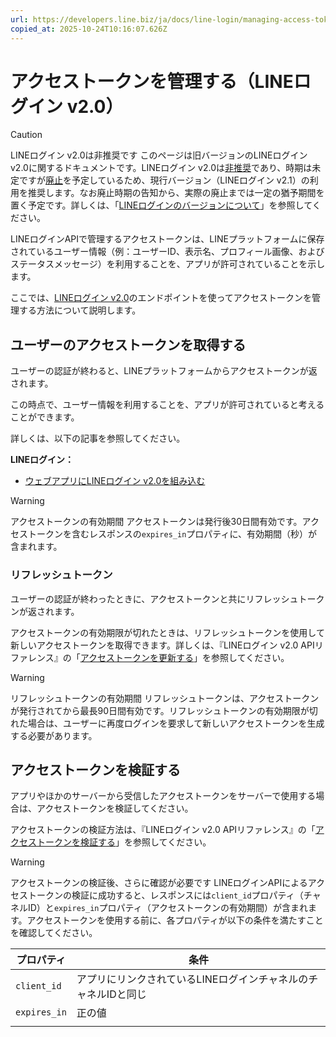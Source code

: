 ```yaml
---
url: https://developers.line.biz/ja/docs/line-login/managing-access-tokens-v2/
copied_at: 2025-10-24T10:16:07.626Z
---
```

# アクセストークンを管理する（LINEログイン v2.0）

> [!CAUTION]
> LINEログイン v2.0は非推奨です
> このページは旧バージョンのLINEログイン v2.0に関するドキュメントです。LINEログイン v2.0は[非推奨](https://developers.line.biz/ja/glossary/#deprecated)であり、時期は未定ですが[廃止](https://developers.line.biz/ja/glossary/#end-of-life)を予定しているため、現行バージョン（LINEログイン v2.1）の利用を推奨します。なお廃止時期の告知から、実際の廃止までは一定の猶予期間を置く予定です。詳しくは、「[LINEログインのバージョンについて](https://developers.line.biz/ja/docs/line-login/overview/#versions)」を参照してください。

LINEログインAPIで管理するアクセストークンは、LINEプラットフォームに保存されているユーザー情報（例：ユーザーID、表示名、プロフィール画像、およびステータスメッセージ）を利用することを、アプリが許可されていることを示します。

ここでは、[LINEログイン v2.0](https://developers.line.biz/ja/docs/line-login/overview/#versions)のエンドポイントを使ってアクセストークンを管理する方法について説明します。

## ユーザーのアクセストークンを取得する

ユーザーの認証が終わると、LINEプラットフォームからアクセストークンが返されます。

この時点で、ユーザー情報を利用することを、アプリが許可されていると考えることができます。

詳しくは、以下の記事を参照してください。

**LINEログイン：**

*   [ウェブアプリにLINEログイン v2.0を組み込む](https://developers.line.biz/ja/docs/line-login/integrate-line-login-v2/)

> [!WARNING]
> アクセストークンの有効期間
> アクセストークンは発行後30日間有効です。アクセストークンを含むレスポンスの`expires_in`プロパティに、有効期間（秒）が含まれます。

### リフレッシュトークン

ユーザーの認証が終わったときに、アクセストークンと共にリフレッシュトークンが返されます。

アクセストークンの有効期限が切れたときは、リフレッシュトークンを使用して新しいアクセストークンを取​得できます。詳しくは、『LINEログイン v2.0 APIリファレンス』の「[アクセストークンを更新する](https://developers.line.biz/ja/reference/line-login-v2/#refresh-access-token)」を参照してください。

> [!WARNING]
> リフレッシュトークンの有効期間
> リフレッシュトークンは、アクセストークンが発行されてから最長90日間有効です。リフレッシュトークンの有効期限が切れた場合は、ユーザーに再度ログインを要求して新しいアクセストークンを生成する必要があります。

## アクセストークンを検証する

アプリやほかのサーバーから受信したアクセストークンをサーバーで使用する場合は、アクセストークンを検証してください。

アクセストークンの検証方法は、『LINEログイン v2.0 APIリファレンス』の「[アクセストークンを検証する](https://developers.line.biz/ja/reference/line-login-v2/#verify-access-token)」を参照してください。

> [!WARNING]
> アクセストークンの検証後、さらに確認が必要です
> LINEログインAPIによるアクセストークンの検証に成功すると、レスポンスには`client_id`プロパティ（チャネルID）と`expires_in`プロパティ（アクセストークンの有効期間）が含まれます。アクセストークンを使用する前に、各プロパティが以下の条件を満たすことを確認してください。
> 
> | プロパティ | 条件 |
> | --- | --- |
> | `client_id` | アプリにリンクされているLINEログインチャネルのチャネルIDと同じ |
> | `expires_in` | 正の値 |
> |  |  |